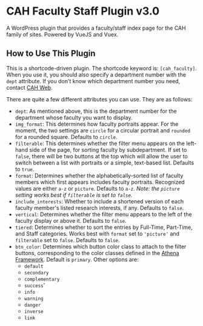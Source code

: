 # CAH Faculty Staff Plugin v3.0

A WordPress plugin that provides a faculty/staff index page for the CAH family of sites. Powered by VueJS and Vuex.

## How to Use This Plugin

This is a shortcode-driven plugin. The shortcode keyword is: `[cah_faculty]`. When you use it, you should also specify a department number with the `dept` attribute. If you don't know which department number you need, contact [CAH Web](mailto:cahweb@ucf.edu).

There are quite a few different attributes you can use. They are as follows:

* `dept`: As mentioned above, this is the department number for the department whose faculty you want to display.
* `img_format`: This determines how faculty portraits appear. For the moment, the two settings are `circle` for a circular portrait and `rounded` for a rounded square. Defaults to `circle`.
* `filterable`: This determines whether the filter menu appears on the left-hand side of the page, for sorting faculty by subdepartment. If set to `false`, there will be two buttons at the top which will allow the user to switch between a list with portraits or a simple, text-based list. Defaults to `true`.
* `format`: Determines whether the alphabetically-sorted list of faculty members which first appears includes faculty portraits. Recognized values are either `a-z` or `picture`. Defaults to `a-z`. *Note: the `picture` setting works best if `filterable` is set to `false`.*
* `include_interests`: Whether to include a shortened version of each faculty member's listed research interests, if any. Defaults to `false`.
* `vertical`: Determines whether the filter menu appears to the left of the faculty display or above it. Defaults to `false`.
* `tiered`: Determines whether to sort the entries by Full-Time, Part-Time, and Staff categories. Works best with `format` set to `'picture'` and `filterable` set to `false`. Defaults to `false`.
* `btn_color`: Determines which button color class to attach to the filter buttons, corresponding to the color classes defined in the [Athena Framework](https://ucf.github.io/Athena-Framework/components/buttons/). Default is `primary`. Other options are:
  * `default`
  * `secondary`
  * `complementary`
  * `success`'
  * `info`
  * `warning`
  * `danger`
  * `inverse`
  * `link`